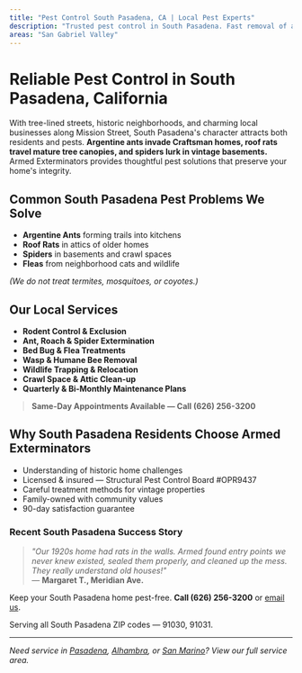 ```yaml
---
title: "Pest Control South Pasadena, CA | Local Pest Experts"
description: "Trusted pest control in South Pasadena. Fast removal of ants, roaches, rodents & spiders. Family-owned service. Call (626) 256-3200."
areas: "San Gabriel Valley"
---
```


# Reliable Pest Control in **South Pasadena, California**

With tree-lined streets, historic neighborhoods, and charming local businesses along Mission Street, South Pasadena's character attracts both residents and pests. **Argentine ants invade Craftsman homes, roof rats travel mature tree canopies, and spiders lurk in vintage basements.** Armed Exterminators provides thoughtful pest solutions that preserve your home's integrity.

## Common South Pasadena Pest Problems We Solve

- **Argentine Ants** forming trails into kitchens
- **Roof Rats** in attics of older homes
- **Spiders** in basements and crawl spaces
- **Fleas** from neighborhood cats and wildlife

*(We do not treat termites, mosquitoes, or coyotes.)*

## Our Local Services

* **Rodent Control & Exclusion**  
* **Ant, Roach & Spider Extermination**  
* **Bed Bug & Flea Treatments**  
* **Wasp & Humane Bee Removal**  
* **Wildlife Trapping & Relocation**  
* **Crawl Space & Attic Clean-up**  
* **Quarterly & Bi-Monthly Maintenance Plans**

> **Same-Day Appointments Available — Call (626) 256-3200**

## Why South Pasadena Residents Choose Armed Exterminators

* Understanding of historic home challenges  
* Licensed & insured — Structural Pest Control Board #OPR9437  
* Careful treatment methods for vintage properties  
* Family-owned with community values  
* 90-day satisfaction guarantee

### Recent South Pasadena Success Story

> *"Our 1920s home had rats in the walls. Armed found entry points we never knew existed, sealed them properly, and cleaned up the mess. They really understand old houses!"*  
> — **Margaret T., Meridian Ave.**

Keep your South Pasadena home pest-free. **Call (626) 256-3200** or [email us](mailto:armedex@sbcglobal.net).  

Serving all South Pasadena ZIP codes — 91030, 91031.

---

*Need service in [Pasadena](/locations/pasadena/), [Alhambra](/locations/alhambra/), or [San Marino](/locations/san-marino/)? View our full service area.*